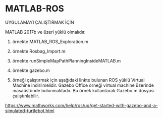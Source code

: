 # MATLAB-ROS



UYGULAMAYI ÇALIŞTIRMAK İÇİN

MATLAB 2017b ve üzeri yüklü olmalıdır.
1. örnekte MATLAB_ROS_Exploration.m
2. örnekte Rosbag_Import.m
3. örnekte runSimpleMapPathPlanningInsideMATLAB.m
4. örnekte gazebo.m

4. örneği çalıştırmak için aşağıdaki linkte bulunan ROS yüklü Virtual Machine indirilmelidir.
Gazebo Office örneği virtual machine üzerinde masaüstünde bulunmaktadır. Bu örnek kullanılarak Gazebo.m dosyası çalıştırılabilir.

https://www.mathworks.com/help/ros/ug/get-started-with-gazebo-and-a-simulated-turtlebot.html
